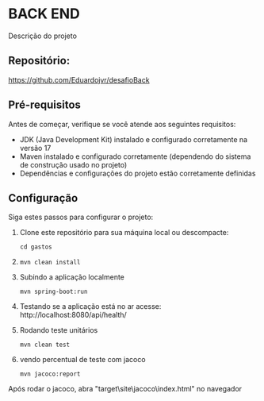 # BACK END

Descrição do projeto

## Repositório:
https://github.com/Eduardojvr/desafioBack
## Pré-requisitos

Antes de começar, verifique se você atende aos seguintes requisitos:

- JDK (Java Development Kit) instalado e configurado corretamente na versão 17
- Maven instalado e configurado corretamente (dependendo do sistema de construção usado no projeto)
- Dependências e configurações do projeto estão corretamente definidas

## Configuração

Siga estes passos para configurar o projeto:

1. Clone este repositório para sua máquina local ou descompacte:

   ```shell
   cd gastos

2. 
    ```shell
    mvn clean install  

3. Subindo a aplicação localmente
    ```shell
    mvn spring-boot:run   

4. Testando se a aplicação está no ar
    acesse: http://localhost:8080/api/health/

5. Rodando teste unitários
    ```shell
    mvn clean test

6. vendo percentual de teste com jacoco
    ```shell
    mvn jacoco:report    

Após rodar o jacoco, abra "target\site\jacoco\index.html" no navegador

